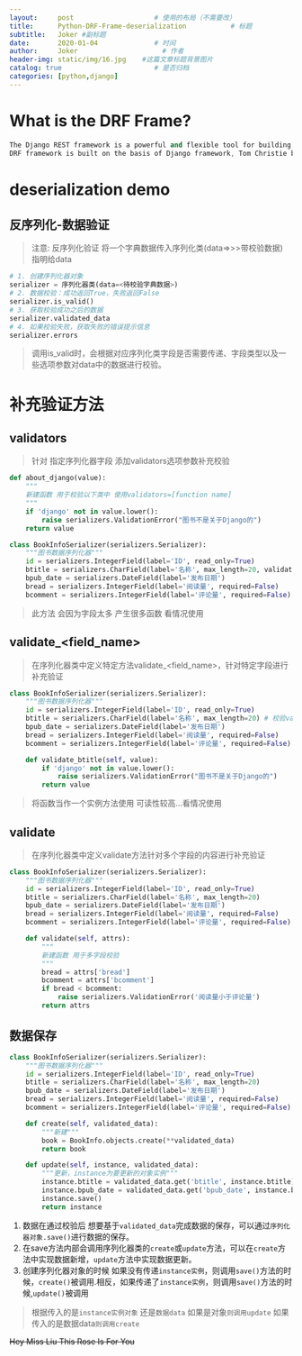 ```yaml
---
layout:     post                    # 使用的布局（不需要改）
title:      Python-DRF-Frame-deserialization           # 标题 
subtitle:   Joker #副标题
date:       2020-01-04              # 时间
author:     Joker                     # 作者
header-img: static/img/16.jpg    #这篇文章标题背景图片
catalog: true                       # 是否归档
categories: [python,django]
---
```


# What is the DRF Frame?

```s
The Django REST framework is a powerful and flexible tool for building Web apis.Often referred to simply as the DRF framework
DRF framework is built on the basis of Django framework, Tom Christie by the two - time development of the open source project.
```

# deserialization demo

## 反序列化-数据验证

> 注意: 反序列化验证 将一个字典数据传入序列化类(data=>>>带校验数据) 指明给data

```python
# 1. 创建序列化器对象
serializer = 序列化器类(data=<待校验字典数据>)
# 2. 数据校验：成功返回True，失败返回False
serializer.is_valid()
# 3. 获取校验成功之后的数据
serializer.validated_data
# 4. 如果校验失败，获取失败的错误提示信息
serializer.errors
```

> 调用is_valid时，会根据对应序列化类字段是否需要传递、字段类型以及一些选项参数对data中的数据进行校验。

# 补充验证方法

## validators

> 针对 指定序列化器字段 添加validators选项参数补充校验

```python
def about_django(value):
    """
    新建函数 用于校验以下类中 使用validators=[function name]
    """
    if 'django' not in value.lower():
        raise serializers.ValidationError("图书不是关于Django的")
    return value

class BookInfoSerializer(serializers.Serializer):
    """图书数据序列化器"""
    id = serializers.IntegerField(label='ID', read_only=True)
    btitle = serializers.CharField(label='名称', max_length=20, validators=[about_django]) # 校验validators
    bpub_date = serializers.DateField(label='发布日期')
    bread = serializers.IntegerField(label='阅读量', required=False)
    bcomment = serializers.IntegerField(label='评论量', required=False)
```

> 此方法 会因为字段太多 产生很多函数 看情况使用

## validate_<field_name>

> 在序列化器类中定义特定方法validate_<field_name>，针对特定字段进行补充验证

```python
class BookInfoSerializer(serializers.Serializer):
    """图书数据序列化器"""
    id = serializers.IntegerField(label='ID', read_only=True)
    btitle = serializers.CharField(label='名称', max_length=20) # 校验validate_btitle
    bpub_date = serializers.DateField(label='发布日期')
    bread = serializers.IntegerField(label='阅读量', required=False)
    bcomment = serializers.IntegerField(label='评论量', required=False)

    def validate_btitle(self, value):
        if 'django' not in value.lower():
            raise serializers.ValidationError("图书不是关于Django的")
        return value

```

> 将函数当作一个实例方法使用 可读性较高...看情况使用

## validate

> 在序列化器类中定义validate方法针对多个字段的内容进行补充验证

```python
class BookInfoSerializer(serializers.Serializer):
    """图书数据序列化器"""
    id = serializers.IntegerField(label='ID', read_only=True)
    btitle = serializers.CharField(label='名称', max_length=20)
    bpub_date = serializers.DateField(label='发布日期')
    bread = serializers.IntegerField(label='阅读量', required=False)
    bcomment = serializers.IntegerField(label='评论量', required=False)

    def validate(self, attrs):
        """
        新建函数 用于多字段校验 
        """
        bread = attrs['bread']
        bcomment = attrs['bcomment']
        if bread < bcomment:
            raise serializers.ValidationError('阅读量小于评论量')
        return attrs
```

## 数据保存

```python
class BookInfoSerializer(serializers.Serializer):
    """图书数据序列化器"""
    id = serializers.IntegerField(label='ID', read_only=True)
    btitle = serializers.CharField(label='名称', max_length=20)
    bpub_date = serializers.DateField(label='发布日期')
    bread = serializers.IntegerField(label='阅读量', required=False)
    bcomment = serializers.IntegerField(label='评论量', required=False)

    def create(self, validated_data):
        """新建"""
        book = BookInfo.objects.create(**validated_data)
        return book

    def update(self, instance, validated_data):
        """更新，instance为要更新的对象实例"""
        instance.btitle = validated_data.get('btitle', instance.btitle)
        instance.bpub_date = validated_data.get('bpub_date', instance.bpub_date)
        instance.save()
        return instance
```

1. 数据在通过校验后 想要基于`validated_data`完成数据的保存，可以通过`序列化器对象.save()`进行数据的保存。
2. 在save方法内部会调用序列化器类的`create`或`update`方法，可以在`create`方法中实现数据新增，`update`方法中实现数据更新。
3. 创建序列化器对象的时候 如果没有传递`instance实例`，则调用`save()`方法的时候，`create()`被调用.相反，如果传递了`instance实例`，则调用`save()`方法的时候,`update()`被调用

> 根据传入的是`instance实例对象` 还是`数据data` 如果是对象`则调用update` 如果传入的是数据data`则调用create`



~~Hey Miss Liu This Rose Is For You~~